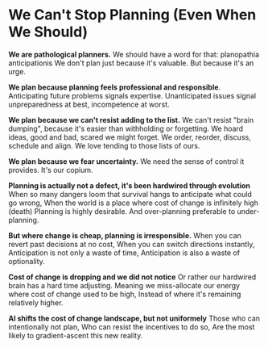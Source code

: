 # We Can't Stop Planning (Even When We Should)

**We are pathological planners.**
We should have a word for that: planopathia anticipationis
We don't plan just because it's valuable. 
But because it's an urge. 

**We plan because planning feels professional and responsible**. 
Anticipating future problems signals expertise. 
Unanticipated issues signal unpreparedness at best, incompetence at worst.

**We plan because we can't resist adding to the list.**
We can't resist "brain dumping", because it's easier than withholding or forgetting.
We hoard ideas, good and bad, scared  we might forget.
We order, reorder, discuss, schedule and align. We love tending to those lists of ours.

**We plan because we fear uncertainty.**
We need the sense of control it provides.
It's our copium.

**Planning is actually not a defect, it's been hardwired through evolution**
When so many dangers loom that survival hangs to anticipate what could go wrong,
When the world is a place where cost of change is infinitely high (death)
Planning is highly desirable. And over-planning preferable to under-planning.

**But where change is cheap, planning is irresponsible.**
When you can revert past decisions at no cost, 
When you can switch directions instantly, 
Anticipation is not only a waste of time, 
Anticipation is also a waste of optionality.

**Cost of change is dropping and we did not notice**
Or rather our hardwired brain has a hard time adjusting.
Meaning we miss-allocate our energy where cost of change used to be high, 
Instead of where it's remaining relatively higher.

**AI shifts the cost of change landscape, but not uniformely**
Those who can intentionally not plan, 
Who can resist the incentives to do so,
Are the most likely to gradient-ascent this new reality.